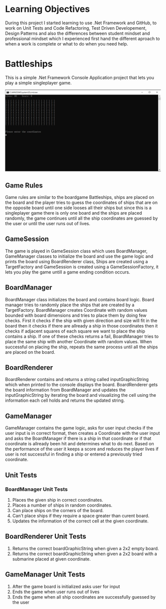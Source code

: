 # Learning Objectives
During this project I started learning to use .Net Framework and GitHub, to work on Unit Tests and Code Refactoring, Test Driven Developement, Design Patterns and also the differences between student mindset and professional mindset which I experienced first hand the different aproach to when a work is complete or what to do when you need help.

# Battleships

This is a simple .Net Framework Console Application project that lets you play a simple singleplayer game.

![alt text](https://github.com/alptuncs/Battleships/blob/S%C4%B0ngleplayer-Tutorial-Refactoring/Battleships/src/GameImages/game_screenshot.png)

## Game Rules

Game rules are similar to the boardgame Battleships, ships are placed on the board and the player tries to guess the coordinates of ships that are on the opposite board until one side looses all their ships but since this is a singleplayer game there is only one board and the ships are placed randomly, the game continues until all the ship coordinates are guessed by the user or until the user runs out of lives. 

## GameSession

The game is played in GameSession class which uses BoardManager, GameManager classes to initialize the board and use the game logic and prints the board using BoardRenderer class, Ships are created using a TargetFactory and GameSession is created using a GameSessionFactory, it lets you play the game untill a game ending condition occurs.

## BoardManager

BoardManager class initializes the board and contains board logic. Board manager tries to randomly place the ships that are created by a TargetFactory. BoardManager creates Coordinate with random values bounded with board dimensions and tries to place them by doing few checks. First it checks if the ship with given direction and size will fit in the board then it checks if there are allready a ship in those coordinates then it checks if adjacent squares of each square we want to place the ship contains a ship. If one of these checks returns a fail, BoardManager tries to place the same ship with another Coordinate with random values. When successful on placing the ship, repeats the same process until all the ships are placed on the board.

## BoardRenderer

BoardRenderer contains and returns a string called inputGraphicString which when printed to the console displays the board. BoardRenderer gets the board information from BoardManager and updates the inputGraphicString by iterating the board and visualizing the cell using the information each cell holds and returns the updated string. 

## GameManager

GameManager contains the game logic, asks for user input checks if the user input is in correct format, then creates a Coordinate with the user input and asks the BoardManager if there is a ship in that coordinate or if that coordinate is allready been hit and determines what to do next. Based on the performance of the user it keeps a score and reduces the player lives if user is not successful in finding a ship or entered a previously tried coordinate.

## Unit Tests

### BoardManager Unit Tests

1. Places the given ship in correct coordinates.
2. Places a number of ships in random coordinates.
3. Can place ships on the corners of the board.
4. Can't place ships if they require a space greater than curent board.
5. Updates the information of the correct cell at the given coordinate.

## BoardRenderer Unit Tests

1. Returns the correct boardGraphicString when given a 2x2 empty board.
2. Returns the correct boardGraphicString when given a 2x2 board with a submarine placed at given coordinate. 

## GameManager Unit Tests

1. After the game board is initialized asks user for input
2. Ends the game when user runs out of lives
3. Ends the game when all ship coordinates are successfully guessed by the user
